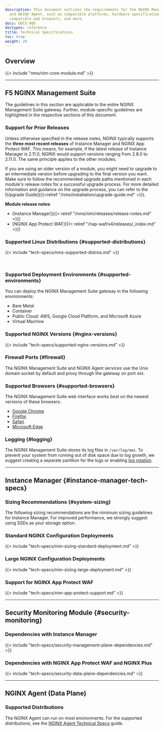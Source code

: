 ```yaml
---
description: This document outlines the requirements for the NGINX Management Suite
  and NGINX Agent, such as compatible platforms, hardware specifications, sizing advice,
  compatible web browsers, and more.
docs: DOCS-805
doctypes: reference
title: Technical Specifications
toc: true
weight: 20
---
```


## Overview

{{< include "nms/nim-core-module.md" >}}

---

## F5 NGINX Management Suite

The guidelines in this section are applicable to the entire NGINX Management Suite gateway. Further, module-specific guidelines are highlighted in the respective sections of this document.

### Support for Prior Releases

Unless otherwise specified in the release notes, NGINX typically supports the **three most recent releases** of Instance Manager and NGINX App Protect WAF. This means, for example, if the latest release of Instance Manager is 2.11.0, NGINX would support versions ranging from 2.8.0 to 2.11.0. The same principle applies to the other modules.

If you are using an older version of a module, you might need to upgrade to an intermediate version before upgrading to the final version you want. Make sure to follow the recommended upgrade paths mentioned in each module's release notes for a successful upgrade process. For more detailed information and guidance on the upgrade process, you can refer to the [Upgrade Guide]({{<relref "/nms/installation/upgrade-guide.md" >}}).

**Module release notes**:

- [Instance Manager]({{< relref "/nms/nim/releases/release-notes.md" >}})
- [NGINX App Protect WAF]({{< relref "/nap-waf/v4/releases/_index.md" >}})

### Supported Linux Distributions {#supported-distributions}

{{< include "tech-specs/nms-supported-distros.md" >}}

<br>

### Supported Deployment Environments {#supported-environments}

You can deploy the NGINX Management Suite gateway in the following environments:

- Bare Metal
- Container
- Public Cloud: AWS, Google Cloud Platform, and Microsoft Azure
- Virtual Machine

### Supported NGINX Versions {#nginx-versions}

{{< include "tech-specs/supported-nginx-versions.md" >}}

### Firewall Ports {#firewall}

The NGINX Management Suite and NGINX Agent services use the Unix domain socket by default and proxy through the gateway on port `443`.

### Supported Browsers {#supported-browsers}

The NGINX Management Suite web interface works best on the newest versions of these browsers:

- [Google Chrome](https://www.google.com/chrome/)
- [Firefox](https://www.mozilla.org/en-US/firefox/new/)
- [Safari](https://support.apple.com/downloads/safari)
- [Microsoft Edge](https://www.microsoft.com/en-us/edge)

### Logging {#logging}

The NGINX Management Suite stores its log files in `/var/log/nms`. To prevent your system from running out of disk space due to log growth, we suggest creating a separate partition for the logs or enabling [log rotation](http://nginx.org/en/docs/control.html#logs).

---

## Instance Manager {#instance-manager-tech-specs}

### Sizing Recommendations {#system-sizing}

The following sizing recommendations are the minimum sizing guidelines for Instance Manager. For improved performance, we strongly suggest using SSDs as your storage option.

### Standard NGINX Configuration Deployments

{{< include "tech-specs/nim-sizing-standard-deployment.md" >}}

### Large NGINX Configuration Deployments

{{< include "tech-specs/nim-sizing-large-deployment.md" >}}

### Support for NGINX App Protect WAF

{{< include "tech-specs/nim-app-protect-support.md" >}}

---

## Security Monitoring Module {#security-monitoring}

### Dependencies with Instance Manager

{{< include "tech-specs/security-management-plane-dependencies.md" >}}

### Dependencies with NGINX App Protect WAF and NGINX Plus

{{< include "tech-specs/security-data-plane-dependencies.md" >}}

---

## NGINX Agent (Data Plane)

### Supported Distributions

The NGINX Agent can run on most environments. For the supported distributions, see the [NGINX Agent Technical Specs](https://docs.nginx.com/nginx-agent/technical-specifications/) guide.
